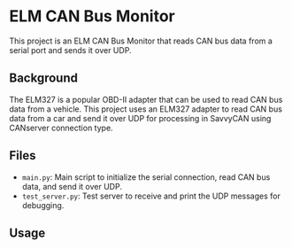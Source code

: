 # ELM CAN Bus Monitor

This project is an ELM CAN Bus Monitor that reads CAN bus data from a serial port and sends it over UDP.

## Background

The ELM327 is a popular OBD-II adapter that can be used to read CAN bus data from a vehicle.
This project uses an ELM327 adapter to read CAN bus data from a car and send it over UDP for processing in SavvyCAN using CANserver connection type.

## Files

- `main.py`: Main script to initialize the serial connection, read CAN bus data, and send it over UDP.
- `test_server.py`: Test server to receive and print the UDP messages for debugging.

## Usage
